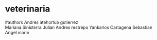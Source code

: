 # veterinaria
#authors 
Andres atehortua gutierrez  
Mariana Sinisterra
Julian Andres restrepo
Yankarlos Cartagena
Sebastian Angel marin
